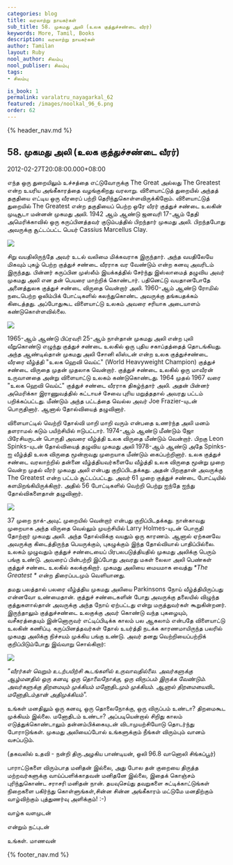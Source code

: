 ```yaml
---
categories: blog
title: வரலாற்று நாயகர்கள்
sub_title: 58. முகமது அலி (உலக குத்துச்சண்டை வீரர்)
keywords: More, Tamil, Books
description: வரலாற்று நாயகர்கள்
author: Tamilan
layout: Ruby
nool_author: சிலம்பு
nool_publiser: சிலம்பு
tags:
- சிலம்பு

is_book: 1
permalink: varalatru_nayagarkal_62
featured: /images/noolkal_96_6.png
order: 62
---
```

{% header_nav.md %}

## 58. முகமது அலி (உலக குத்துச்சண்டை வீரர்)

2012-02-27T20:08:00.000+08:00

எந்த ஒரு துறையிலும் உச்சத்தை எட்டுவோருக்கு The Great அல்லது The Greatest என்ற உயரிய அங்கீகாரத்தை வழங்குகிறது வரலாறு. விளையாட்டுத் துறையில் அந்தத் தகுதியை எட்டிய ஒரு வீரரைப் பற்றி தெரிந்துகொள்ளவிருக்கிறோம். விளையாட்டுத் துறையில் The Greatest என்ற தகுதியைப் பெற்ற ஒரே வீரர் குத்துச் சண்டை உலகின் முடிசூடா மன்னன் முகமது அலி. 1942 ஆம் ஆண்டு ஜனவரி 17-ஆம் தேதி அமெரிக்காவில் ஒரு கருப்பினத்தவர் குடும்பத்தில் பிறந்தார் முகமது அலி. பிறந்தபோது அவருக்கு சூட்டப்பட்ட பெயர் Cassius Marcellus Clay.

![](http://2.bp.blogspot.com/-EgOu6mjfGyA/T0mWpqt3yZI/AAAAAAAABKw/3mjFN6xRjj8/s320/Muhammad_Ali_NYWTS.jpg)

சிறு வயதிலிருந்தே அவர் உடல் வலிமை மிக்கவராக இருந்தார். அந்த வயதிலேயே மிகவும் புகழ் பெற்ற குத்துச் சண்டை வீரராக வர வேண்டும் என்ற கனவு அவரிடம் இருந்தது. பின்னர் கருப்பின முஸ்லீம் இயக்கத்தில் சேர்ந்து இஸ்லாமைத் தழுவிய அவர் முகமது அலி என தன் பெயரை மாற்றிக் கொண்டார். பதினெட்டு வயதானபோதே அனைத்துலக குத்துச் சண்டை விருதை வென்றார் அலி. 1960-ஆம் ஆண்டு ரோமில் நடைபெற்ற ஒலிம்பிக் போட்டிகளில் கலந்துகொண்ட அவருக்கு தங்கபதக்கம் கிடைத்தது. அப்போதுகூட விளையாட்டு உலகம் அவரை சரியாக அடையாளம் கண்டுகொள்ளவில்லை.

![](http://2.bp.blogspot.com/-bL_adBmByqo/T0mWxYtAGpI/AAAAAAAABK4/tyllwimDYIE/s320/boxing_muhammad_ali_london_1427819.jpg)

1965-ஆம் ஆண்டு பிப்ரவரி 25-ஆம் நாள்தான் முகமது அலி என்ற புலி வீறுகொண்டு எழுந்து குத்துச் சண்டை உலகில் ஒரு புதிய சகாப்தத்தைத் தொடங்கியது. அந்த ஆண்டில்தான் முகமது அலி சோனி லிஸ்டன் என்ற உலக குத்துச்சண்டை வீரரை வீழ்த்தி "உலக ஹெவி வெய்ட்" (World Heavyweight Champion) குத்துச் சண்டை விருதை முதன் முதலாக வென்றார். குத்துச் சண்டை உலகில் ஒரு மாவீரன் உருவானதை அன்று விளையாட்டு உலகம் கண்டுகொண்டது. 1964 முதல் 1967 வரை "உலக ஹெவி வெய்ட்" குத்துச் சண்டை வீரராக திகழ்ந்தார் அலி. அதன் பின்னர் அமெரிக்கா இராணுவத்தில் கட்டாயச் சேவை புரிய மறுத்ததால் அவரது பட்டம் பறிக்கப்பட்டது. மீண்டும் அந்த பட்டத்தை வெல்ல அவர் Joe Frazier-யுடன் பொருதினார். ஆனால் தோல்வியைத் தழுவினார்.

விளையாட்டில் வெற்றி தோல்வி மாறி மாறி வரும் என்பதை உணர்ந்த அலி மனம் தளராமல் கடும் பயிற்சியில் ஈடுபட்டார். 1974-ஆம் ஆண்டு மீண்டும் ஜோ பிரேசியருடன் பொருதி அவரை வீழ்த்தி உலக விருதை மீண்டும் வென்றார். பிறகு Leon Spinks-யுடன் தோல்வியைத் தழுவிய முகமது அலி 1978-ஆம் ஆண்டு அதே Spinks-ஐ வீழ்த்தி உலக விருதை மூன்றாவது முறையாக மீண்டும் கைப்பற்றினார். உலக குத்துச் சண்டை வரலாற்றில் தன்னை வீழ்த்தியவர்களையே வீழ்த்தி உலக விருதை மூன்று முறை வென்ற முதல் வீரர் முகமது அலி என்பது குறிப்பிடதக்கது. அதன் பிறகுதான் அவருக்கு The Greatest என்ற பட்டம் சூட்டப்பட்டது. அவர் 61 முறை குத்துச் சண்டை போட்டியில் களமிறங்கியிருக்கிறார். அதில் 56 போட்டிகளில் வெற்றி பெற்று ஐந்தே ஐந்து தோல்விகளைதான் தழுவினார்.

![](http://4.bp.blogspot.com/--Qyw3Z_wrSA/T0mW4A9-SEI/AAAAAAAABLA/bzlaW9mDRPM/s320/3665751_f520.jpg)

37 முறை நாக்-அவுட் முறையில் வென்றார் என்பது குறிப்பிடதக்கது. நான்காவது முறையாக அந்த விருதை வெல்லும் முயற்சியில் Larry Holmes-யுடன் பொருதி தோற்றார் முகமது அலி. அந்த தோல்விக்கு வயதும் ஒரு காரணம். ஆனால் ஏற்கனவே அவருக்கு கிடைத்திருந்த பெயருக்கும், புகழுக்கும் இந்த தோல்வியால் பாதிப்பில்லை. உலகம் முழுவதும் குத்துச் சண்டையைப் பிரபலபடுத்தியதில் முகமது அலிக்கு பெரும் பங்கு உண்டு. அவரைப் பின்பற்றி இப்போது அவரது மகள் லைலா அலி பெண்கள் குத்துச் சண்டை உலகில் கலக்குகிறார். முகமது அலியை மையமாக வைத்து _*The Greatest *_ என்ற திரைப்படமும் வெளியானது.

தமது பலத்தால் பலரை வீழ்த்திய முகமது அலியை Parkinsons நோய் வீழ்த்தியிருப்பது என்னவோ உண்மைதான். குத்துச் சண்டைகளின் போது அவருக்கு தலையில் விழுந்த குத்துகளால்தான் அவருக்கு அந்த நோய் ஏற்பட்டது என்று மருத்துவர்கள் கூறுகின்றனர். இருந்தாலும் குத்துச்சண்டை உலகுக்கு அவர் கொண்டு வந்த புகழையும், வசீகரத்தையும் இன்னொருவர் எட்டிப்பிடிக்க காலம் பல ஆகலாம் என்பதே விளையாட்டு உலகின் கணிப்பு. கருப்பினத்தவர்கள் தோல் உயர்த்தி நடக்க காரணமாயிருந்த பலரில் முகமது அலிக்கு நிச்சயம் முக்கிய பங்கு உண்டு. அவர் தனது வெற்றியைப்பற்றிக் குறிப்பிடும்போது இவ்வாறு சொல்கிறார்:

![](http://1.bp.blogspot.com/-TLQsm4EGjJM/T0mXMecT1pI/AAAAAAAABLI/4U-ykF2CFJ4/s320/Muhammad-Ali.jpg)

_"வீரர்கள் வெறும் உடற்பயிற்சி கூடங்களில் உருவாவதில்லை. அவர்களுக்கு ஆழ்மனதில் ஒரு கனவு, ஒரு தொலைநோக்கு, ஒரு விருப்பம் இருக்க வேண்டும். அவர்களுக்கு திறமையும் முக்கியம் மனோதிடமும் முக்கியம். ஆனால் திறமையைவிட மனோதிடம்தான் அதிமுக்கியம்"._

உங்கள் மனதிலும் ஒரு கனவு, ஒரு தொலைநோக்கு, ஒரு விருப்பம் உண்டா? திறமைகூட முக்கியம் இல்லை. மனோதிடம் உண்டா? அப்படியென்றால் சிறிது காலம் எடுத்துக்கொண்டாலும் தன்னம்பிக்கையுடன் விடாமுயற்சியோடு தொடர்ந்து போராடுங்கள். முகமது அலியைப்போல் உங்களுக்கும் நீங்கள் விரும்பும் வானம் வசப்படும்.

(தகவலில் உதவி - நன்றி திரு.அழகிய பாண்டியன், ஒலி 96.8 வானொலி சிங்கப்பூர்)

பாராட்டுகளை விரும்பாத மனிதன் இல்லை, அது போல தன் குறையை திருத்த மற்றவர்களுக்கு வாய்ப்பளிக்காதவன் மனிதனே இல்லை, இதைக் கொஞ்சம் புரிந்துகொண்ட சராசரி மனிதன் நான். தயவுசெய்து தவறுகளை சுட்டிக்காட்டுங்கள் நிறைகளை பகிர்ந்து கொள்ளுங்கள்,சின்ன சின்ன அங்கீகாரம் மட்டுமே மனதிற்கும் வாழ்விற்கும் புத்துணர்வு அளிக்கும்! :-)

வாழ்க வளமுடன்

என்றும் நட்புடன்

உங்கள். மாணவன்

{% footer_nav.md %}